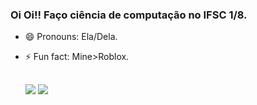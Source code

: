 ### Oi Oi!! Faço ciência de computação no IFSC 1/8.

- 😄 Pronouns: Ela/Dela.
- ⚡ Fun fact: Mine>Roblox.
  ##
  
  <a href="mailto:stefanipires.m@gmail.com" target="_blank"><img src="https://img.shields.io/badge/Gmail-D14836?style=for-the-badge&logo=gmail&logoColor=white" target="_blank"></a>
  <a href="https://instagram.com/stefani_pires.m" target="_blank"><img src="https://img.shields.io/badge/-Instagram-%23E4405F?style=for-the-badge&logo=instagram&logoColor=white" target="_blank"></a>
